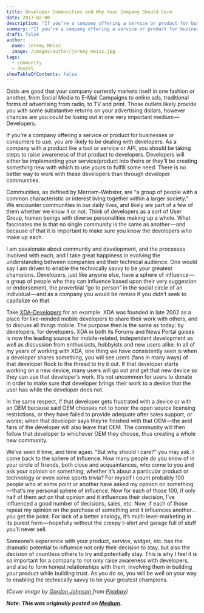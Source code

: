 ```yaml
---
title: Developer Communities and Why Your Company Should Care
date: 2017-02-08
description: "If you’re a company offering a service or product for businesses or consumers to use, you are likely to be dealing with developers. There is no better way to work with these developers than through developer communities."
summary: "If you’re a company offering a service or product for businesses or consumers to use, you are likely to be dealing with developers. There is no better way to work with these developers than through developer communities."
draft: false
author:
  name: Jeremy Meiss
  image: /images/author/jeremy-meiss.jpg
tags:
  - community
  - devrel
showTableOfContents: false
---
```

Odds are good that your company currently markets itself in one fashion or another, from Social Media to E-Mail Campaigns to online ads, traditional forms of advertising from radio, to TV and print. Those outlets likely provide you with some substantive returns on your advertising dollars, however chances are you could be losing out in one very important medium — Developers.

If you’re a company offering a service or product for businesses or consumers to use, you are likely to be dealing with developers. As a company with a product like a tool or service or API, you should be taking steps to raise awareness of that product to developers. Developers will either be implementing your service/product into theirs or they’ll be creating something new with which to use yours to fulfill some need. There is no better way to work with these developers than through developer communities.

Communities, as defined by Merriam-Webster, are “a group of people with a common characteristic or interest living together within a larger society.” We encounter communities in our daily lives, and likely are part of a few of them whether we know it or not. Think of developers as a sort of User Group, human beings with diverse personalities making up a whole. What fascinates me is that no single community is the same as another — and because of that it is important to make sure you know the developers who make up each.

I am passionate about community and development, and the processes involved with each, and I take great happiness in evolving the understanding between companies and their technical audience. One would say I am driven to enable the technically savvy to be your greatest champions​. Developers, just like anyone else, have a sphere of influence — a group of people who they can influence based upon their very suggestion or endorsement, the proverbial “go to person” in the social circle of an individual — and as a company you would be remiss if you didn’t seek to capitalize on that.

Take [XDA-Developers](https://xda-developers.com) for an example. XDA was founded in late 2002 as a place for like-minded mobile developers to share their work with others, and to discuss all things mobile. The purpose then is the same as today: by developers, for developers. XDA in both its Forums and News Portal guises is now the leading source for mobile-related, independent development as well as discussion from enthusiasts, hobbyists and new users alike. In all of my years of working with XDA, one thing we have consistently seen is when a developer shares something, you will see users (fans in many ways) of that developer flock to the thread to try it out. If that developer starts working on a new device, many users will go out and get that new device so they can use that developer’s work. It’s not uncommon for users to donate in order to make sure that developer brings their work to a device that the user has while the developer does not.

In the same respect, if that developer gets frustrated with a device or with an OEM because said OEM chooses not to honor the open source licensing restrictions, or they have failed to provide adequate after sales support, or worse; when that developer says they’re finished with that OEM — the avid fans of the developer will also leave that OEM. The community will then follow that developer to whichever OEM they choose, thus creating a whole new community.

We’ve seen it time, and time again. “But why should I care?” you may ask. I come back to the sphere of influence. How many people do you know of in your circle of friends, both close and acquaintances, who come to you and ask your opinion on something, whether it’s about a particular product or technology or even some sports trivia? For myself I count probably 100 people who at some point or another have asked my opinion on something — that’s my personal sphere of influence. Now for each of those 100, if only half of them act on that opinion and it influences their decision, I’ve influenced a good number of decisions, sales, etc. Now, if each of those repeat my opinion on the purchase of something and it influences another… you get the point. For lack of a better analogy, it’s multi-level-marketing in its purest form — hopefully without the creepy t-shirt and garage full of stuff you’ll never sell.

Someone’s experience with your product, service, widget, etc. has the dramatic potential to influence not only their decision to stay, but also the decision of countless others to try and potentially stay. This is why I feel it is so important for a company to not only raise awareness with developers, and also to form honest relationships with them, involving them in building your product while building trust. As you do so, you will be well on your way to enabling the technically savvy to be your greatest champions.

*(Cover image by <a href="https://pixabay.com/users/GDJ-1086657/">Gordon Johnson</a> from <a href="https://pixabay.com/">Pixabay</a>)*

***Note: This was originally posted on [Medium](https://medium.com/@jeremymeiss/developer-communities-and-why-your-company-should-care-e871ba3f75c5).***
